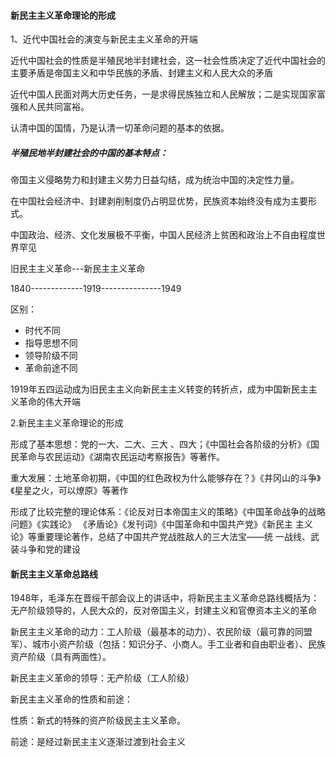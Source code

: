 #### 新民主主义革命理论的形成

1、近代中国社会的演变与新民主主义革命的开端

近代中国社会的性质是半殖民地半封建社会，这一社会性质决定了近代中国社会的主要矛盾是帝国主义和中华民族的矛盾、封建主义和人民大众的矛盾

近代中国人民面对两大历史任务，一是求得民族独立和人民解放；二是实现国家富强和人民共同富裕。

认清中国的国情，乃是认清一切革命问题的基本的依据。

##### 半殖民地半封建社会的中国的基本特点：

帝国主义侵略势力和封建主义势力日益勾结，成为统治中国的决定性力量。

在中国社会经济中、封建剥削制度仍占明显优势，民族资本始终没有成为主要形式。

中国政治、经济、文化发展极不平衡，中国人民经济上贫困和政治上不自由程度世界罕见

旧民主主义革命---新民主主义革命

1840-------------1919---------------1949

区别：

* 时代不同
* 指导思想不同
* 领导阶级不同
* 革命前途不同

1919年五四运动成为旧民主主义向新民主主义转变的转折点，成为中国新民主主义革命的伟大开端

2.新民主主义革命理论的形成

形成了基本思想：党的一大、二大、三大 、四大；《中国社会各阶级的分析》《国民革命与农民运动》《湖南农民运动考察报告》等著作。

重大发展：土地革命初期，《中国的红色政权为什么能够存在？》《井冈山的斗争》《星星之火，可以燎原》等著作

形成了比较完整的理论体系：《论反对日本帝国主义的策略》《中国革命战争的战略问题》《实践论》 《矛盾论》《发刊词》《中国革命和中国共产党》《新民主 主义论》等重要理论著作，总结了中国共产党战胜敌人的三大法宝——统 一战线、武装斗争和党的建设

#### 新民主主义革命总路线

1948年，毛泽东在晋绥干部会议上的讲话中，将新民主主义革命总路线概括为：无产阶级领导的，人民大众的，反对帝国主义，封建主义和官僚资本主义的革命

新民主主义革命的动力：工人阶级（最基本的动力）、农民阶级（最可靠的同盟军）、城市小资产阶级（包括：知识分子、小商人。手工业者和自由职业者）、民族资产阶级（具有两面性）。

新民主主义革命的领导：无产阶级（工人阶级）

新民主主义革命的性质和前途：

性质：新式的特殊的资产阶级民主主义革命。

前途：是经过新民主主义逐渐过渡到社会主义

